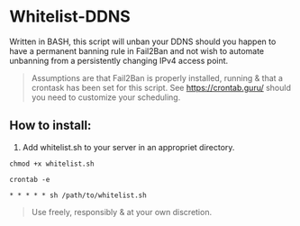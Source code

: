 # Whitelist-DDNS

Written in BASH, this script will unban your DDNS should you happen to have a permanent banning rule in Fail2Ban and not wish to automate unbanning from a persistently changing IPv4 access point.

> Assumptions are that Fail2Ban is properly installed, running & that a crontask has been set for this script. See https://crontab.guru/ should you need to customize your scheduling.

## How to install:

1. Add whitelist.sh to your server in an appropriet directory.
```
chmod +x whitelist.sh
```
```
crontab -e
```
```
* * * * * sh /path/to/whitelist.sh
```

> Use freely, responsibly & at your own discretion.
